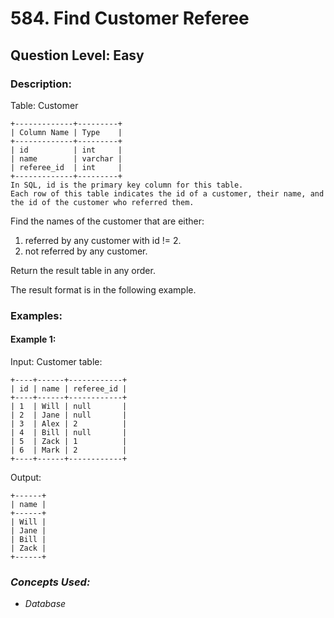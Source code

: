 # 584. Find Customer Referee
## Question Level: Easy
### Description:
Table: Customer
```
+-------------+---------+
| Column Name | Type    |
+-------------+---------+
| id          | int     |
| name        | varchar |
| referee_id  | int     |
+-------------+---------+
In SQL, id is the primary key column for this table.
Each row of this table indicates the id of a customer, their name, and the id of the customer who referred them.
```
Find the names of the customer that are either:
1. referred by any customer with id != 2.
2. not referred by any customer.

Return the result table in any order.

The result format is in the following example.

### Examples:
#### Example 1:

Input: 
Customer table:
```
+----+------+------------+
| id | name | referee_id |
+----+------+------------+
| 1  | Will | null       |
| 2  | Jane | null       |
| 3  | Alex | 2          |
| 4  | Bill | null       |
| 5  | Zack | 1          |
| 6  | Mark | 2          |
+----+------+------------+
```
Output: 
```
+------+
| name |
+------+
| Will |
| Jane |
| Bill |
| Zack |
+------+
```

### <i>Concepts Used:
- Database</i>